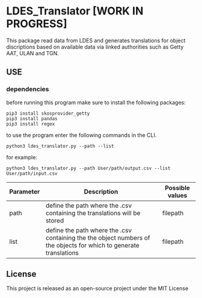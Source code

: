 # LDES_Translator [WORK IN PROGRESS]

This package read data from LDES and generates translations for object discriptions based on available data via linked authorities such as Getty AAT, ULAN and TGN. 

## USE 

### dependencies
before running this program make sure to install the following packages:

```
pip3 install skosprovider_getty
pip3 install pandas
pip3 install regex
```

to use the program enter the following commands in the CLI. 

```
python3 ldes_translator.py --path --list
```
for example: 
```
python3 ldes_translator.py --path User/path/output.csv --list User/path/input.csv

```


| Parameter | Description | Possible values |
|---------|-----------|----------|
|path|define the path where the .csv containing the translations will be stored|filepath|
|list|define the path where the .csv containing the the object numbers of the objects for which to generate translations|filepath|



## License
This project is released as an open-source project under the MIT License